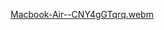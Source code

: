 [Macbook-Air--CNY4gGTqrq.webm](https://github.com/ReginaAltubias/NetflixClone/assets/119402699/49af4746-37e3-400a-88da-15c4d1e18191)
